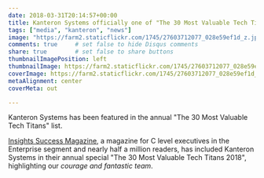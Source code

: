 ```yaml
---
date: 2018-03-31T20:14:57+00:00
title: Kanteron Systems officially one of "The 30 Most Valuable Tech Titans"
tags: ["media", "kanteron", "news"]
image: "https://farm2.staticflickr.com/1745/27603712077_028e59ef1d_z.jpg"
comments: true     # set false to hide Disqus comments
share: true        # set false to share buttons
thumbnailImagePosition: left
thumbnailImage: https://farm2.staticflickr.com/1745/27603712077_028e59ef1d_z.jpg
coverImage: https://farm2.staticflickr.com/1745/27603712077_028e59ef1d_z.jpg
metaAlignment: center
coverMeta: out

---
```

Kanteron Systems has been featured in the annual "The 30 Most Valuable Tech Titans" list.

<!--more-->

[Insights Success Magazine](https://www.insightssuccess.com/kanteron-systems-transforming-patient-care-better/), a magazine for C level executives in the Enterprise segment and nearly half a million readers, has included Kanteron Systems in their annual special "The 30 Most Valuable Tech Titans 2018", highlighting our *courage and fantastic team*.

